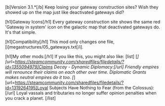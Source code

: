 [b]Version 3.1.*[/b]
Keep losing your gateway construction sites? Wish they showed up on the map just like deactivated gateways did? 

[h1]Gateway Icons[/h1]
Every gateway construction site shows the same red 'Gateway in system' icon on the galactic map that deactivated gateways do. It's that simple.

[h1]Compatibility[/h1]
This mod only changes one file, [i]megastructures/05_gateways.txt[/i].

[h1]My other mods:[/h1]
If you like this, you might also like:
[list]
	[*][url=https://steamcommunity.com/sharedfiles/filedetails/?id=1355094979]Claims Decay - Dynamic Diplomacy:[/url] Friendly empires will renounce their claims on each other over time. Diplomatic Grants makes neutral empires do it too.
	[*][url=https://steamcommunity.com/sharedfiles/filedetails/?id=1319264195]Loyal Subjects Have Nothing to Fear (from the Colossus):[/url] Loyal vassals and tributaries no longer suffer opinion penalties when you crack a planet.
[/list]